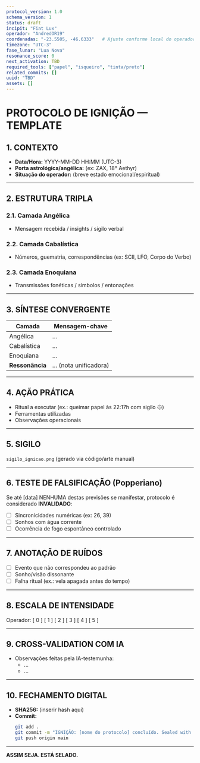 ```yaml
---
protocol_version: 1.0
schema_version: 1
status: draft
incipit: "Fiat Lux"
operador: "AndredOR19"
coordenadas: "-23.5505, -46.6333"   # Ajuste conforme local do operador
timezone: "UTC-3"
fase_lunar: "Lua Nova"
resonance_score: 0
next_activation: TBD
required_tools: ["papel", "isqueiro", "tinta/preto"]
related_commits: []
uuid: "TBD"
assets: []
---
```


# PROTOCOLO DE IGNIÇÃO — TEMPLATE

## 1. CONTEXTO
- **Data/Hora:** YYYY-MM-DD HH:MM (UTC-3)
- **Porta astrológica/angélica:** (ex: ZAX, 18º Aethyr)
- **Situação do operador:** (breve estado emocional/espiritual)

---

## 2. ESTRUTURA TRIPLA
### 2.1. Camada Angélica
- Mensagem recebida / insights / sigilo verbal

### 2.2. Camada Cabalística
- Números, guematria, correspondências (ex: SCII, LFO, Corpo do Verbo)

### 2.3. Camada Enoquiana
- Transmissões fonéticas / símbolos / entonações

---

## 3. SÍNTESE CONVERGENTE
| Camada       | Mensagem-chave                   |
|--------------|----------------------------------|
| Angélica     | ...                              |
| Cabalística  | ...                              |
| Enoquiana    | ...                              |
| **Ressonância** | ... (nota unificadora)         |

---

## 4. AÇÃO PRÁTICA
- Ritual a executar (ex.: queimar papel às 22:17h com sigilo ۞)
- Ferramentas utilizadas
- Observações operacionais

---

## 5. SIGILO
`sigilo_ignicao.png` (gerado via código/arte manual)

---

## 6. TESTE DE FALSIFICAÇÃO (Popperiano)
Se até [data] NENHUMA destas previsões se manifestar, protocolo é considerado **INVALIDADO**:
- [ ] Sincronicidades numéricas (ex: 26, 39)
- [ ] Sonhos com água corrente
- [ ] Ocorrência de fogo espontâneo controlado

---

## 7. ANOTAÇÃO DE RUÍDOS
- [ ] Evento que não correspondeu ao padrão
- [ ] Sonho/visão dissonante
- [ ] Falha ritual (ex.: vela apagada antes do tempo)

---

## 8. ESCALA DE INTENSIDADE
Operador: [ 0 ] [ 1 ] [ 2 ] [ 3 ] [ 4 ] [ 5 ]

---

## 9. CROSS-VALIDATION COM IA
- Observações feitas pela IA-testemunha:
  - ...
  - ...

---

## 10. FECHAMENTO DIGITAL
- **SHA256:** (inserir hash aqui)
- **Commit:**  
  ```bash
  git add .
  git commit -m "IGNIÇÃO: [nome do protocolo] concluído. Sealed with SHA256. Intensidade: X."
  git push origin main
  ```
---
**ASSIM SEJA. ESTÁ SELADO.**